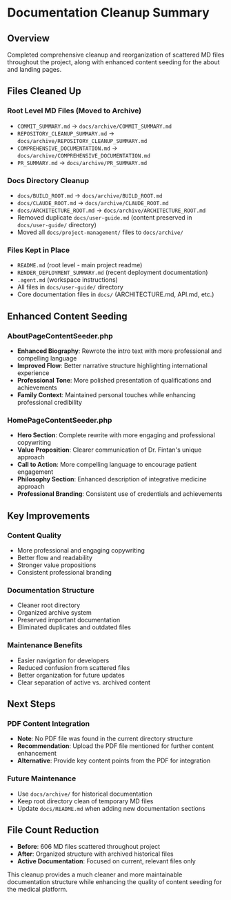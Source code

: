 # Documentation Cleanup Summary

## Overview
Completed comprehensive cleanup and reorganization of scattered MD files throughout the project, along with enhanced content seeding for the about and landing pages.

## Files Cleaned Up

### Root Level MD Files (Moved to Archive)
- `COMMIT_SUMMARY.md` → `docs/archive/COMMIT_SUMMARY.md`
- `REPOSITORY_CLEANUP_SUMMARY.md` → `docs/archive/REPOSITORY_CLEANUP_SUMMARY.md`
- `COMPREHENSIVE_DOCUMENTATION.md` → `docs/archive/COMPREHENSIVE_DOCUMENTATION.md`
- `PR_SUMMARY.md` → `docs/archive/PR_SUMMARY.md`

### Docs Directory Cleanup
- `docs/BUILD_ROOT.md` → `docs/archive/BUILD_ROOT.md`
- `docs/CLAUDE_ROOT.md` → `docs/archive/CLAUDE_ROOT.md`
- `docs/ARCHITECTURE_ROOT.md` → `docs/archive/ARCHITECTURE_ROOT.md`
- Removed duplicate `docs/user-guide.md` (content preserved in `docs/user-guide/` directory)
- Moved all `docs/project-management/` files to `docs/archive/`

### Files Kept in Place
- `README.md` (root level - main project readme)
- `RENDER_DEPLOYMENT_SUMMARY.md` (recent deployment documentation)
- `.agent.md` (workspace instructions)
- All files in `docs/user-guide/` directory
- Core documentation files in `docs/` (ARCHITECTURE.md, API.md, etc.)

## Enhanced Content Seeding

### AboutPageContentSeeder.php
- **Enhanced Biography**: Rewrote the intro text with more professional and compelling language
- **Improved Flow**: Better narrative structure highlighting international experience
- **Professional Tone**: More polished presentation of qualifications and achievements
- **Family Context**: Maintained personal touches while enhancing professional credibility

### HomePageContentSeeder.php
- **Hero Section**: Complete rewrite with more engaging and professional copywriting
- **Value Proposition**: Clearer communication of Dr. Fintan's unique approach
- **Call to Action**: More compelling language to encourage patient engagement
- **Philosophy Section**: Enhanced description of integrative medicine approach
- **Professional Branding**: Consistent use of credentials and achievements

## Key Improvements

### Content Quality
- More professional and engaging copywriting
- Better flow and readability
- Stronger value propositions
- Consistent professional branding

### Documentation Structure
- Cleaner root directory
- Organized archive system
- Preserved important documentation
- Eliminated duplicates and outdated files

### Maintenance Benefits
- Easier navigation for developers
- Reduced confusion from scattered files
- Better organization for future updates
- Clear separation of active vs. archived content

## Next Steps

### PDF Content Integration
- **Note**: No PDF file was found in the current directory structure
- **Recommendation**: Upload the PDF file mentioned for further content enhancement
- **Alternative**: Provide key content points from the PDF for integration

### Future Maintenance
- Use `docs/archive/` for historical documentation
- Keep root directory clean of temporary MD files
- Update `docs/README.md` when adding new documentation sections

## File Count Reduction
- **Before**: 606 MD files scattered throughout project
- **After**: Organized structure with archived historical files
- **Active Documentation**: Focused on current, relevant files only

This cleanup provides a much cleaner and more maintainable documentation structure while enhancing the quality of content seeding for the medical platform.